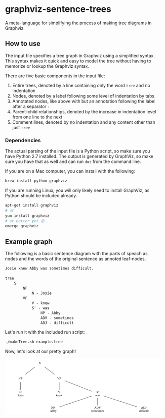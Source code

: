 # graphviz-sentence-trees
A meta-language for simplifying the process of making tree diagrams in Graphviz

## How to use

The input file specifies a tree graph in Graphviz using a simplified syntax. This syntax makes it quick and easy to model the tree without having to memorize or lookup the Graphviz syntax.

There are five basic components in the input file:

 1. Entire trees, denoted by a line containing only the word `tree` and no indentation
 2. Nodes, denoted by a label following some level of indentation by tabs.
 3. Annotated nodes, like above with but an annotation following the label after a separator ` - `
 4. Parent-child relationships, denoted by the increase in indentation level from one line to the next
 5. Comment lines, denoted by no indentation and any content other than just `tree`

### Dependencies

The actual parsing of the input file is a Python script, so make sure you have Python 2.7 installed. The output is generated by GraphViz, so make sure you have that as well and can run `dot` from the command line.

If you are on a Mac computer, you can install with the following:
```bash
brew install python graphviz
```

If you are running Linux, you will only likely need to install GraphViz, as Python should be included already.
```bash
apt-get install graphviz
# or
yum install graphviz
# or better yet 😉
emerge graphviz
```

## Example graph

The following is a basic sentence diagram with the parts of speach as nodes and the words of the original sentence as annoted leaf-nodes.

```
Josie knew Abby was sometimes difficult.

tree
	S
		NP
			N - Josie
		VP
			V - knew
			S' - was
				NP - Abby
				ADV - sometimes
				ADJ - difficult	
```

Let's run it with the included run script:

```bash
./makeTree.sh example.tree
```

Now, let's look at our pretty graph!

![](example.tree.png)
